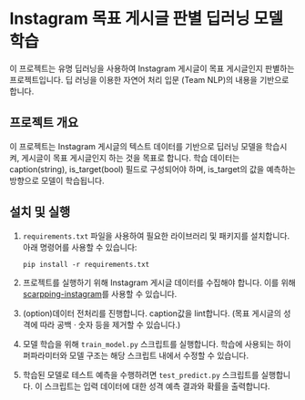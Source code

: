 # Instagram 목표 게시글 판별 딥러닝 모델 학습

이 프로젝트는 유명 딥러닝을 사용하여 Instagram 게시글이 목표 게시글인지 판별하는 프로젝트입니다.
딥 러닝을 이용한 자연어 처리 입문 (Team NLP)의 내용을 기반으로 합니다.

## 프로젝트 개요

이 프로젝트는 Instagram 게시글의 텍스트 데이터를 기반으로 딥러닝 모델을 학습시켜, 게시글이 목표 게시글인지 하는 것을 목표로 합니다.
학습 데이터는  caption(string), is_target(bool) 필드로 구성되어야 하며, is_target의 값을 예측하는 방향으로 모델이 학습됩니다.

## 설치 및 실행

1. `requirements.txt` 파일을 사용하여 필요한 라이브러리 및 패키지를 설치합니다. 아래 명령어를 사용할 수 있습니다:

   ```shell
   pip install -r requirements.txt
   ```

2. 프로젝트를 실행하기 위해 Instagram 게시글 데이터를 수집해야 합니다. 이를 위해 [scarpping-instagram](https://github.com/ukkoon/scarpping-instagram)를 사용할 수 있습니다.

3. (option)데이터 전처리를 진행합니다. caption값을 lint합니다. (목표 게시글의 성격에 따라 공백 · 숫자 등을 제거할 수 있습니다.)

4. 모델 학습을 위해 `train_model.py` 스크립트를 실행합니다. 학습에 사용되는 하이퍼파라미터와 모델 구조는 해당 스크립트 내에서 수정할 수 있습니다.

5. 학습된 모델로 테스트 예측을 수행하려면 `test_predict.py` 스크립트를 실행합니다. 이 스크립트는 입력 데이터에 대한 성격 예측 결과와 확률을  출력합니다.